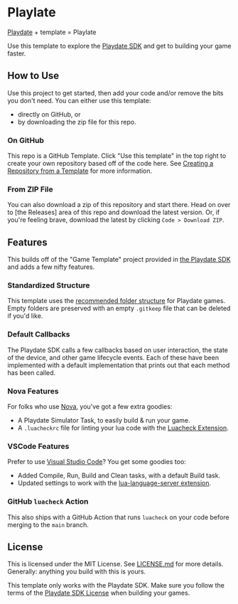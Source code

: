 # Playlate
[Playdate](https://play.date) + template = Playlate

Use this template to explore the [Playdate SDK](https://play.date/dev/) and get
to building your game faster.

## How to Use

Use this project to get started, then add your code and/or remove the bits you don't need. You can either use this template:

- directly on GitHub, or
- by downloading the zip file for this repo.

### On GitHub

This repo is a GitHub Template. Click "Use this template" in the top right to
create your own repository based off of the code here. See [Creating a Repository from a Template](https://docs.github.com/en/repositories/creating-and-managing-repositories/creating-a-repository-from-a-template)
for more information.

### From ZIP File

You can also download a zip of this repository and start there. Head on over to
[the Releases] area of this repo and download the latest version. Or, if you're
feeling brave, download the latest by clicking `Code > Download ZIP`.


## Features

This builds off of the "Game Template" project provided in
[the Playdate SDK](https://play.date/dev/) and adds a few nifty features.

### Standardized Structure
This template uses the [recommended folder structure](https://sdk.play.date/1.9.1/Inside%20Playdate.html#_structuring_your_project)
for Playdate games. Empty folders are preserved with an empty `.gitkeep` file
that can be deleted if you'd like.

### Default Callbacks
The Playdate SDK calls a few callbacks based on user interaction, the state of
the device, and other game lifecycle events. Each of these have been implemented
with a default implementation that prints out that each method has been called.

### Nova Features
For folks who use [Nova](https://nova.app), you've got a few extra goodies:
- A Playdate Simulator Task, to easily build & run your game.
- A `.luacheckrc`  file for linting your lua code with the [Luacheck Extension](nova://extension/?id=pro.albright.luacheck&name=Luacheck).

### VSCode Features
Prefer to use [Visual Studio Code](https://code.visualstudio.com)? You get some
goodies too:
- Added Compile, Run, Build and Clean tasks, with a default Build task.
- Updated settings to work with the [lua-language-server extension](https://marketplace.visualstudio.com/items?itemName=sumneko.lua).

### GitHub `luacheck` Action
This also ships with a GitHub Action that runs `luacheck` on your code before
merging to the `main` branch.


## License

This is licensed under the MIT License. See [LICENSE.md](LICENSE.md) for more
details. Generally: anything you build with this is yours.

This template only works with the Playdate SDK. Make sure you follow the terms
of the [Playdate SDK License](https://play.date/dev/sdk-license) when building
your games.
